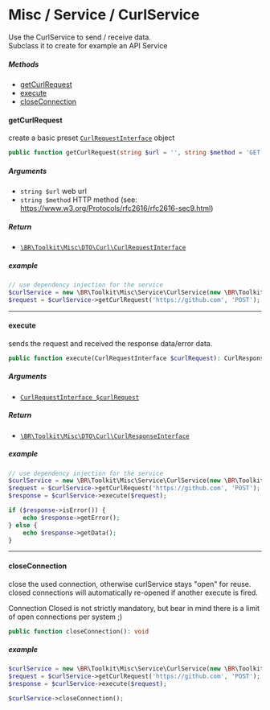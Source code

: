 # Misc / Service / CurlService

Use the CurlService to send / receive data.    
Subclass it to create for example an API Service

##### Methods

* [getCurlRequest](#getcurlrequest)
* [execute](#execute)
* [closeConnection](#closeconnection)

#### getCurlRequest
create a basic preset [`CurlRequestInterface`](/Docs/Structure/curl.md) object

```php
public function getCurlRequest(string $url = '', string $method = 'GET'): CurlRequestInterface
```

##### Arguments
 * `string $url` web url
 * `string $method` HTTP method (see: https://www.w3.org/Protocols/rfc2616/rfc2616-sec9.html)

##### Return
 * [`\BR\Toolkit\Misc\DTO\Curl\CurlRequestInterface`](/Docs/Structure/curl.md)

##### example
```php
// use dependency injection for the service
$curlService = new \BR\Toolkit\Misc\Service\CurlService(new \BR\Toolkit\Misc\Native\Curl());
$request = $curlService->getCurlRequest('https://github.com', 'POST');
```

---

#### execute
sends the request and received the response data/error data.

```php
public function execute(CurlRequestInterface $curlRequest): CurlResponseInterface
```

##### Arguments
 * [`CurlRequestInterface $curlRequest`](/Docs/Structure/curl.md)

##### Return
 * [`\BR\Toolkit\Misc\DTO\Curl\CurlResponseInterface`](/Docs/Structure/curl.md)

##### example
```php
// use dependency injection for the service
$curlService = new \BR\Toolkit\Misc\Service\CurlService(new \BR\Toolkit\Misc\Native\Curl());
$request = $curlService->getCurlRequest('https://github.com', 'POST');
$response = $curlService->execute($request);

if ($response->isError()) {
    echo $response->getError();
} else {
    echo $response->getData();
}
```

---

#### closeConnection
close the used connection, otherwise curlService stays "open" for reuse.   
closed connections will automatically re-opened if another execute is fired.

Connection Closed is not strictly mandatory, but bear in mind there is a limit of open connections per system ;) 
```php
public function closeConnection(): void
```

##### example
```php
$curlService = new \BR\Toolkit\Misc\Service\CurlService(new \BR\Toolkit\Misc\Native\Curl());
$request = $curlService->getCurlRequest('https://github.com', 'POST');
$response = $curlService->execute($request);

$curlService->closeConnection();
```